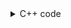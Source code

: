 <details><summary>C++ code</summary>

![](https://github.com/archishmanghos/code-images/blob/master/GFG/Replace-every-element-with-the-least-greater-element-on-its-right.png)

</details>

<br>

<!-- <details><summary>Python code</summary>

![](https://github.com/archishmanghos/code-images/blob/master/GFG/Replace-every-element-with-the-least-greater-element-on-its-right-py.png)

</details> -->